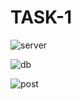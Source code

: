 # TASK-1 

![server](https://user-images.githubusercontent.com/44669396/228642204-5881c101-e5a2-438d-9121-d85fe1e3ac49.png)

![db](https://user-images.githubusercontent.com/44669396/228642259-1ccc002c-897f-499d-89ea-1706919c0dcc.png)

![post](https://user-images.githubusercontent.com/44669396/228642317-06051f42-91d4-4912-8e29-b13a613daf97.png)
